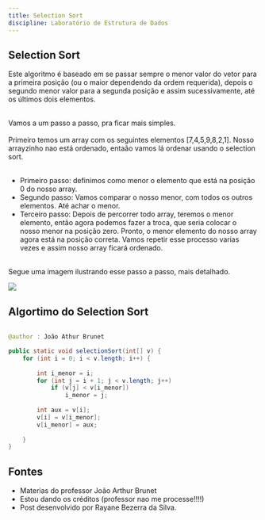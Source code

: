 ```yaml
---
title: Selection Sort
discipline: Laboratório de Estrutura de Dados
---
```


## Selection Sort 

Este algoritmo é baseado em se passar sempre o menor valor do vetor para a primeira posição (ou o maior dependendo da ordem requerida), depois o segundo menor valor para a segunda posição e assim sucessivamente, até os últimos dois elementos.

<br>
Vamos a um passo a passo, pra ficar mais simples. 
<br><br>
Primeiro temos um array com os seguintes elementos [7,4,5,9,8,2,1]. Nosso arrayzinho nao está ordenado, entaão vamos lá ordenar usando o selection sort. 
<br> <br>

- Primeiro passo: definimos como menor o elemento que está na posição 0 do nosso array.
- Segundo passo: Vamos comparar o nosso menor, com todos os outros elementos. Até achar o menor. 
- Terceiro passo: Depois de percorrer todo array, teremos o menor elemento, então agora podemos fazer a troca, que seria colocar o nosso menor na posição zero. Pronto, o menor elemento do nosso array agora está na posição correta. Vamos repetir esse processo varias vezes e assim nosso array ficará ordenado.
<br><br>

Segue uma imagem ilustrando esse passo a passo, mais detalhado.

<img src ="https://i.stack.imgur.com/5ai2E.jpg" >


## Algortimo do Selection Sort 

```java

@author : João Athur Brunet

public static void selectionSort(int[] v) {	
	for (int i = 0; i < v.length; i++) {
		
		int i_menor = i;
		for (int j = i + 1; j < v.length; j++)
			if (v[j] < v[i_menor])
				i_menor = j;
		
		int aux = v[i];
		v[i] = v[i_menor];
		v[i_menor] = aux;
	
	}		
}

```

## Fontes

- Materias do professor João Arthur Brunet
- Estou dando os créditos (professor nao me processe!!!!)
- Post desenvolvido por Rayane Bezerra da Silva.

